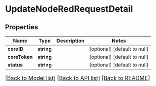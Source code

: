 # UpdateNodeRedRequestDetail

## Properties
Name | Type | Description | Notes
------------ | ------------- | ------------- | -------------
**coreID** | **string** |  | [optional] [default to null]
**coreToken** | **string** |  | [optional] [default to null]
**status** | **string** |  | [optional] [default to null]

[[Back to Model list]](../README.md#documentation-for-models) [[Back to API list]](../README.md#documentation-for-api-endpoints) [[Back to README]](../README.md)

<style>
     p, ul, ol, li { font-size: 18px !important;}
</style>


